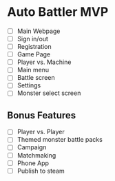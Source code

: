 # Auto Battler MVP
- [ ] Main Webpage
- [ ] Sign in/out
- [ ] Registration
- [ ] Game Page
- [ ] Player vs. Machine
- [ ] Main menu
- [ ] Battle screen
- [ ] Settings
- [ ] Monster select screen
## Bonus Features
- [ ] Player vs. Player
- [ ] Themed monster battle packs
- [ ] Campaign
- [ ] Matchmaking
- [ ] Phone App
- [ ] Publish to steam
